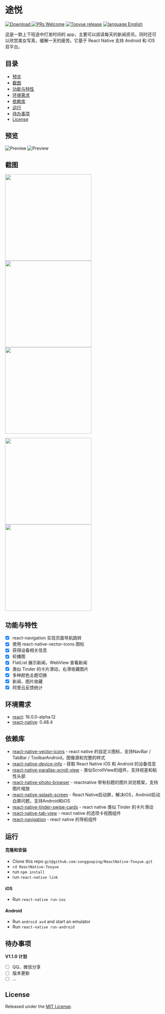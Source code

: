 # 途悦
[![Download](https://img.shields.io/badge/Download-v1.0.0-ff69b4.svg) ](https://github.com/songguoping/ReactNative-Tooyue/releases/download/v1.0.0/com.codersong.tooyue_1.0.0.apk)
[![PRs Welcome](https://img.shields.io/badge/PRs-Welcome-brightgreen.svg)](https://github.com/songguoping/ReactNative-Tooyue/pulls)
[![Tooyue release](https://img.shields.io/github/release/songguoping/ReactNative-Tooyue.svg?maxAge=2592000?style=flat-square)](https://github.com/songguoping/ReactNative-Tooyue/releases)
[![language English](https://img.shields.io/badge/language-English-feb252.svg)](https://github.com/songguoping/ReactNative-Tooyue/blob/master/README.md)

这是一款上下班途中打发时间的 app，主要可以阅读每天的新闻资讯，同时还可以欣赏美女写真，缓解一天的疲劳。它基于 React Native 支持 Android 和 iOS 双平台。

## 目录

* [预览](#预览)
* [截图](#截图)
* [功能与特性](#功能与特性)
* [环境需求](#环境需求)
* [依赖库](#依赖库)
* [运行](#运行)
* [待办事项](#待办事项)
* [License](#license)

## 预览

![Preview](resource/gif/ios_show.gif)
![Preview](resource/gif/android_show.gif)

## 截图

<img src="resource/screenshots/tab_home.png" width="280">  <img src="resource/screenshots/tab_pic.png" width="280">  <img src="resource/screenshots/tab_me.png" width="280">

<img src="resource/screenshots/webview.png" width="280">  <img src="resource/screenshots/my_favorite.png" width="280">

## 功能与特性

- [x] react-navigation 实现页面导航跳转
- [x] 使用 react-native-vector-icons 图标
- [x] 获得设备相关信息
- [x] 轮播图
- [x] FlatList 展示新闻，WebView 查看新闻
- [x] 类似 Tinder 的卡片滑动，右滑收藏图片
- [x] 多种颜色主题切换
- [x] 新闻、图片收藏
- [x] 阿里云反馈统计

## 环境需求

* [react](https://github.com/facebook/react): 16.0.0-alpha.12
* [react-native](https://github.com/facebook/react-native): 0.48.4

## 依赖库

* [react-native-vector-icons](https://github.com/oblador/react-native-vector-icons) - react native 的自定义图标，支持NavBar / TabBar / ToolbarAndroid，图像源和完整的样式
* [react-native-device-info](https://github.com/rebeccahughes/react-native-device-info) - 获取 React Native iOS 和 Android 的设备信息
* [react-native-parallax-scroll-view](https://github.com/i6mi6/react-native-parallax-scroll-view) - 类似ScrollView的组件，支持视差和粘性头部
* [react-native-photo-browser](https://github.com/ksti/react-native-photo-browser) - reactnative 带有标题的图片浏览框架，支持图片缩放
* [react-native-splash-screen](https://github.com/crazycodeboy/react-native-splash-screen) - React Native启动屏，解决iOS，Android启动白屏问题，支持Android和iOS
* [react-native-tinder-swipe-cards](https://github.com/meteor-factory/react-native-tinder-swipe-cards) - react native 类似 Tinder 的卡片滑动
* [react-native-tab-view](https://github.com/react-native-community/react-native-tab-view) - react native 的选项卡视图组件
* [react-navigation](https://github.com/react-navigation/react-navigation) - react native 的导航组件

## 运行

#### 克隆和安装

* Clone this repo `git@github.com:songguoping/ReactNative-Tooyue.git`
* `cd ReactNative-Tooyue`
* run `npm install`
* run `react-native link`

#### iOS

* Run `react-native run-ios`

#### Android

* Run `android avd` and start an emulator
* Run `react-native run-android`

## 待办事项

**V1.1.0 计划**

- [ ] QQ、微信分享
- [ ] 版本更新
- [ ] ...

## License

Released under the [MIT License](http://opensource.org/licenses/MIT).
